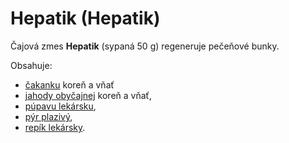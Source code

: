 Hepatik (Hepatik)
=================

Čajová zmes **Hepatik** (sypaná 50 g) regeneruje pečeňové bunky.

Obsahuje:

* [čakanku](/sip/bylinky/cakanka-obycajna) koreň a vňať
* [jahody obyčajnej](/sip/bylinky/jahoda-obycajna/) koreň a vňať,
* [púpavu lekársku](/sip/bylinky/pupava-lekarska),
* [pýr plazivý](/sip/bylinky/pyr-plazivy/),
* [repík lekársky](/sip/p/repik-lekarsky-1/).
